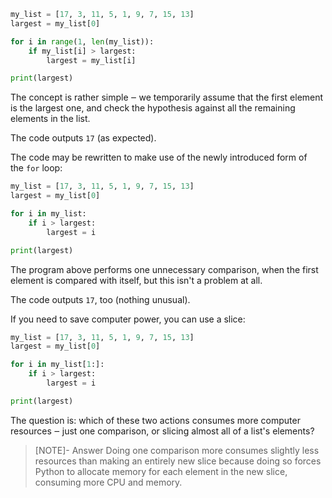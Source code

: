 ```python
my_list = [17, 3, 11, 5, 1, 9, 7, 15, 13]
largest = my_list[0]

for i in range(1, len(my_list)):
    if my_list[i] > largest:
        largest = my_list[i]

print(largest)
```

The concept is rather simple ‒ we temporarily assume that the first element is the largest one, and check the hypothesis against all the remaining elements in the list.

The code outputs `17` (as expected).

The code may be rewritten to make use of the newly introduced form of the `for` loop:

```python
my_list = [17, 3, 11, 5, 1, 9, 7, 15, 13]
largest = my_list[0]

for i in my_list:
    if i > largest:
        largest = i

print(largest)

```

The program above performs one unnecessary comparison, when the first element is compared with itself, but this isn't a problem at all.

The code outputs `17`, too (nothing unusual).

If you need to save computer power, you can use a slice:

```python
my_list = [17, 3, 11, 5, 1, 9, 7, 15, 13]
largest = my_list[0]

for i in my_list[1:]:
    if i > largest:
        largest = i

print(largest)
```

The question is: which of these two actions consumes more computer resources ‒ just one comparison, or slicing almost all of a list's elements?

> [NOTE]- Answer
> Doing one comparison more consumes slightly less resources than making an entirely new slice because doing so forces Python to allocate memory for each element in the new slice, consuming more CPU and memory.